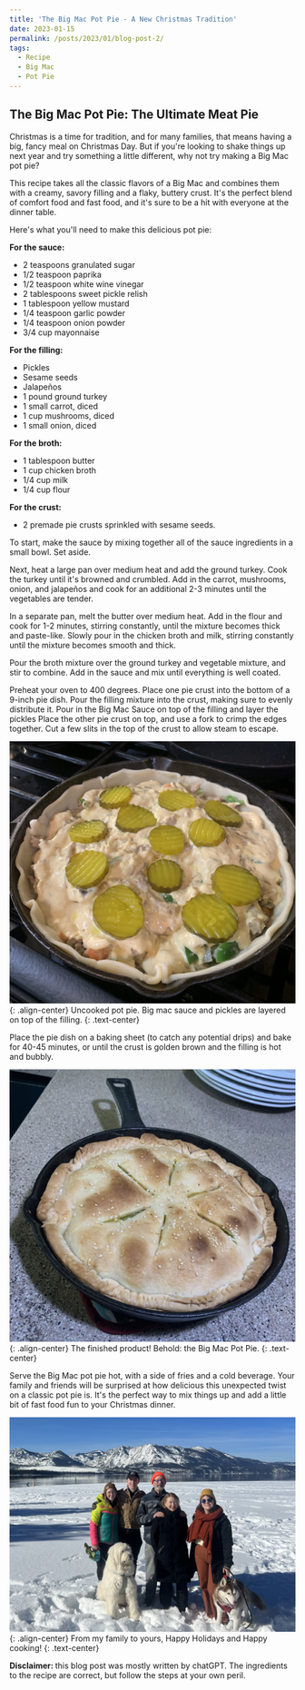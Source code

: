 ```yaml
---
title: 'The Big Mac Pot Pie - A New Christmas Tradition'
date: 2023-01-15
permalink: /posts/2023/01/blog-post-2/
tags:
  - Recipe
  - Big Mac
  - Pot Pie
---
```


## The Big Mac Pot Pie: The Ultimate Meat Pie

Christmas is a time for tradition, and for many families, that means having a big, fancy meal on Christmas Day. But if you're looking to shake things up next year and try something a little different, why not try making a Big Mac pot pie?

This recipe takes all the classic flavors of a Big Mac and combines them with a creamy, savory filling and a flaky, buttery crust. It's the perfect blend of comfort food and fast food, and it's sure to be a hit with everyone at the dinner table.

Here's what you'll need to make this delicious pot pie:

<strong>For the sauce:</strong>
<ul>
<li>2 teaspoons granulated sugar</li>
<li>1/2 teaspoon paprika</li>
<li>1/2 teaspoon white wine vinegar</li>
<li>2 tablespoons sweet pickle relish</li>
<li>1 tablespoon yellow mustard</li>
<li>1/4 teaspoon garlic powder</li>
<li>1/4 teaspoon onion powder</li>
<li>3/4 cup mayonnaise</li>
</ul>

<strong>For the filling:</strong>
<ul>
<li>Pickles</li>
<li>Sesame seeds</li>
<li>Jalapeños</li>
<li>1 pound ground turkey</li>
<li>1 small carrot, diced</li>
<li>1 cup mushrooms, diced</li>
<li>1 small onion, diced</li>
</ul>

<strong>For the broth:</strong>
<ul>
<li>1 tablespoon butter</li>
<li>1 cup chicken broth</li>
<li>1/4 cup milk</li>
<li>1/4 cup flour</li>
</ul>

<strong>For the crust:</strong>
<ul>
<li>2 premade pie crusts sprinkled with sesame seeds.</li>
</ul>
To start, make the sauce by mixing together all of the sauce ingredients in a small bowl. Set aside.

Next, heat a large pan over medium heat and add the ground turkey. Cook the turkey until it's browned and crumbled. Add in the carrot, mushrooms, onion, and jalapeños and cook for an additional 2-3 minutes until the vegetables are tender.

In a separate pan, melt the butter over medium heat. Add in the flour and cook for 1-2 minutes, stirring constantly, until the mixture becomes thick and paste-like. Slowly pour in the chicken broth and milk, stirring constantly until the mixture becomes smooth and thick.

Pour the broth mixture over the ground turkey and vegetable mixture, and stir to combine. Add in the sauce and mix until everything is well coated.

Preheat your oven to 400 degrees. Place one pie crust into the bottom of a 9-inch pie dish. Pour the filling mixture into the crust, making sure to evenly distribute it. Pour in the Big Mac Sauce on top of the filling and layer the pickles Place the other pie crust on top, and use a fork to crimp the edges together. Cut a few slits in the top of the crust to allow steam to escape.

![image-center](/images/potpie/uncookedpie.jpg){: .align-center}
Uncooked pot pie. Big mac sauce and pickles are layered on top of the filling.
{: .text-center}

Place the pie dish on a baking sheet (to catch any potential drips) and bake for 40-45 minutes, or until the crust is golden brown and the filling is hot and bubbly.

![image-center](/images/potpie/cookedpie.jpg){: .align-center}
The finished product! Behold: the Big Mac Pot Pie.
{: .text-center}

Serve the Big Mac pot pie hot, with a side of fries and a cold beverage. Your family and friends will be surprised at how delicious this unexpected twist on a classic pot pie is. It's the perfect way to mix things up and add a little bit of fast food fun to your Christmas dinner. 


![image-center](/images/potpie/hoffmannfamily.jpg){: .align-center}
From my family to yours, Happy Holidays and Happy cooking!
{: .text-center}

<strong> Disclaimer: </strong> this blog post was mostly written by chatGPT. The ingredients to the recipe are correct, but follow the steps at your own peril.